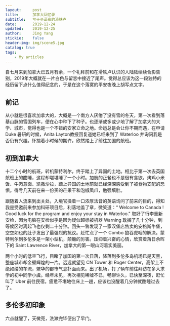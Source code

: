 ```yaml
---
layout:     post
title:      加拿大回忆录
subtitle:   写于圣诞夜的滑铁卢
date:       2019-12-24
updated:    2019-12-25
author:     Jing Yang
stickie:    false
header-img: img/scene5.jpg
catalog: true
tags:
    - My articles
---
```


自七月来到加拿大已五月有余，一个礼拜前和在滑铁卢认识的人陆陆续续合影告别，2019年大概就在一片白色与留恋中接近了尾声。觉得总应该为这一段独特的经历留下点什么值得纪念的，于是在这个落寞的平安夜晚上胡写点文字。

## 前记

从小就是很喜欢加拿大的，大概是一个南方人厌倦了没有雪的冬天，第一次看到落基山脉的雪国列车，便在心中种下了种子。也逐渐或多或少地了解了加拿大的大学、城市，觉得也是一个不错的安家立命之地。命运总是会让你不期而遇，在申请 Duke 暑研的时候，Anita Layton教授回复道她已经来到了 Waterloo 并询问我是否仍有兴趣。怀揣着小时候的期许，欣然踏上了前往加国的航班。

## 初到加拿大

十二个小时的航班，转机蒙特利尔，终于踏上了异国的土地。相比于第一次去英国航班上的酣睡，这程却堪堪睡了一个小时。加航的正餐也不是很有食欲，烤鸡小米饭、牛肉意面、凯撒沙拉，踏上异国的土地前就已经深深感受到了被食物支配的恐惧。得亏几天前在来一份买的芒果干和泡椒凤爪，勉强填肚。

跟随着人流来到出关处，入境官操着一口浓厚法音的英语询问了前来的目的，得知我是受邀前来参加科研项目后，利落地盖了章，微笑道：“ Welcome to Canada ! Good luck for the program and enjoy your  stay in Waterloo." 取好了行李重新安检，因为电脑在安检似乎是因为疑似超标被机器 Warning 耽搁了几十分钟，到等候区时离起飞也仅剩二十分钟。回头一瞥发现了一家汉堡店售卖的安格斯牛堡，空空如也的肚子发出了最强烈的抗议。赶忙点了一个 Combo 狼吞虎咽的解决。蒙特利尔到多伦多是一架小型机，颠簸的厉害。压抑着兴奋的心情，欣赏着落日余晖下的 Saint Lawrence River，加拿大的第一眼山河着实美丽。

两个小时的低空飞行，目睹了加国的第一次日落，降落到多伦多岛机场已是天黑，整座城市却金壁辉煌的一片。远远就望见 CN Tower 和 Roger Center，高架上不绝如缕的车流，繁华的都市气息扑面而来。出了机场，打了辆车前往拜访在多大求学的初中同学小虞。经年未见，再次相见唏嘘不已，畅聊许久，已快至深夜，赶忙叫了 Uber 前往民宿。疲惫不堪地往床上一趟，应该也没醒着几分钟就酣睡过去了。

## 多伦多初印象

六点就醒了，天微亮，洗漱完毕便出了早门。
